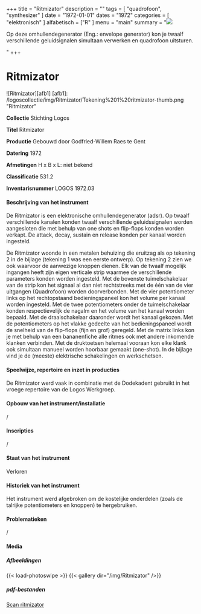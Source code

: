 ﻿+++
title = "Ritmizator"
description = ""
tags = [ "quadrofoon", "synthesizer"
]
date = "1972-01-01"
dates = "1972"
categories = [ "elektronisch"
]
alfabetisch = ["R"
]
menu = "main"
summary = "<a href='/logoscollectie/1972/ritmizator'><img src='/logoscollectie/img/Ritmizator/Tekening%201%20ritmizator-thumb.png'></a><p>Op deze omhullendegenerator (Eng.: envelope generator) kon je twaalf verschillende geluidsignalen simultaan verwerken en quadrofoon uitsturen.</p>"
+++

# Ritmizator

![Ritmizator][afb1]
[afb1]: /logoscollectie/img/Ritmizator/Tekening%201%20ritmizator-thumb.png "Ritmizator"

**Collectie**
Stichting Logos

**Titel**
Ritmizator

**Productie**
Gebouwd door Godfried-Willem Raes te Gent

**Datering**
1972 

**Afmetingen**
H x B x L: niet bekend

**Classificatie**
531.2

**Inventarisnummer**
LOGOS 1972.03

#### Beschrijving van het instrument
De Ritmizator is een elektronische omhullendegenerator (adsr). Op twaalf verschillende kanalen konden twaalf verschillende geluidssignalen worden aangesloten die met behulp van one shots en flip-flops konden worden verkapt. De attack, decay, sustain en release konden per kanaal worden ingesteld. 


De Ritmizator woonde in een metalen behuizing die eruitzag als op tekening 2 in de bijlage (tekening 1 was een eerste ontwerp). Op tekening 2 zien we ook waarvoor de aanwezige knoppen dienen. Elk van de twaalf mogelijk ingangen heeft zijn eigen verticale strip waarmee de verschillende parameters konden worden ingesteld. Met de bovenste tuimelschakelaar van de strip kon het signaal al dan niet rechtstreeks met de één van de vier uitgangen (Quadrofoon) worden doorverbonden. Met de vier potentiometer links op het rechtopstaand bedieningspaneel kon het volume per kanaal worden ingesteld. Met de twee potentiometers onder de tuimelschakelaar konden respectievelijk de nagalm en het volume van het kanaal worden bepaald. Met de draaischakelaar daaronder wordt het kanaal gekozen. Met de potentiometers op het vlakke gedeelte van het bedieningspaneel wordt de snelheid van de flip-flops (fijn en grof) geregeld. Met de matrix links kon je met behulp van een bananenfiche alle ritmes ook met andere inkomende klanken verbinden. Met de druktoetsen helemaal vooraan kon elke klank ook simultaan manueel worden hoorbaar gemaakt (one-shot). In de bijlage vind je de (meeste) elektrische schakelingen en werkschetsen.


#### Speelwijze, repertoire en inzet in producties
De Ritmizator werd vaak in combinatie met de Dodekadent gebruikt in het vroege repertoire van de Logos Werkgroep. 

#### Opbouw van het instrument/installatie
/

#### Inscripties
/

#### Staat van het instrument
Verloren

#### Historiek van het instrument
Het instrument werd afgebroken om de kostelijke onderdelen (zoals de talrijke potentiometers en knoppen) te hergebruiken.

#### Problematieken
/

#### Media
##### Afbeeldingen
{{< load-photoswipe >}}
{{< gallery dir="/img/Ritmizator" />}}

##### pdf-bestanden
[Scan ritmizator](/logoscollectie/pdf/Ritmizator/Scan%20ritmizator.pdf)
